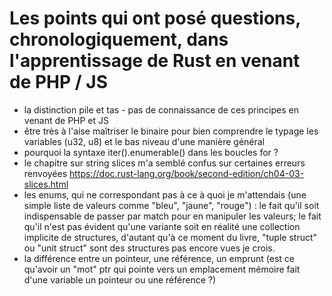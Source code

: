 # Les points qui ont posé questions, chronologiquement, dans l'apprentissage de Rust en venant de PHP / JS

- la distinction pile et tas - pas de connaissance de ces principes en venant de PHP et JS
- être très à l'aise maîtriser le binaire pour bien comprendre le typage les variables (u32, u8) et le bas niveau d'une manière général
- pourquoi la syntaxe iter().enumerable() dans les boucles for  ?
- le chapitre sur string slices m'a semblé confus sur certaines erreurs renvoyées https://doc.rust-lang.org/book/second-edition/ch04-03-slices.html
- les enums, qui ne correspondant pas à ce à quoi je m'attendais (une simple liste de valeurs comme "bleu", "jaune", "rouge") : le fait qu'il soit indispensable de passer par match pour en manipuler les valeurs; le fait qu'il n'est pas évident qu'une variante soit en réalité une collection implicite de structures, d'autant qu'à ce moment du livre, "tuple struct" ou "unit struct" sont des structures pas encore vues je crois.
- la différence entre un pointeur, une référence, un emprunt (est ce qu'avoir un "mot" ptr qui pointe vers un emplacement mémoire fait d'une variable un pointeur ou une référence ?)